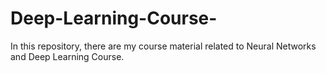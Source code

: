 # Deep-Learning-Course-
In this repository, there are my course material related to Neural Networks and Deep Learning Course. 
